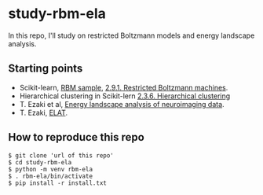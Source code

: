 # study-rbm-ela
In this repo, I'll study on restricted Boltzmann models and energy landscape analysis.

## Starting points
- Scikit-learn, [RBM sample](https://scikit-learn.org/stable/modules/generated/sklearn.neural_network.BernoulliRBM.html), [2.9.1. Restricted Boltzmann machines](https://scikit-learn.org/stable/modules/neural_networks_unsupervised.html#rbm).
- Hierarchical clustering in Scikit-lern [2.3.6. Hierarchical clustering](https://scikit-learn.org/stable/modules/clustering.html#hierarchical-clustering)
- T. Ezaki et al, [Energy landscape analysis of neuroimaging data](https://doi.org/10.1098/rsta.2016.0287).
- T. Ezaki, [ELAT](https://sites.google.com/site/ezakitakahiro/software).

## How to reproduce this repo
```terminal
$ git clone 'url of this repo'
$ cd study-rbm-ela
$ python -m venv rbm-ela
$ . rbm-ela/bin/activate
$ pip install -r install.txt
```